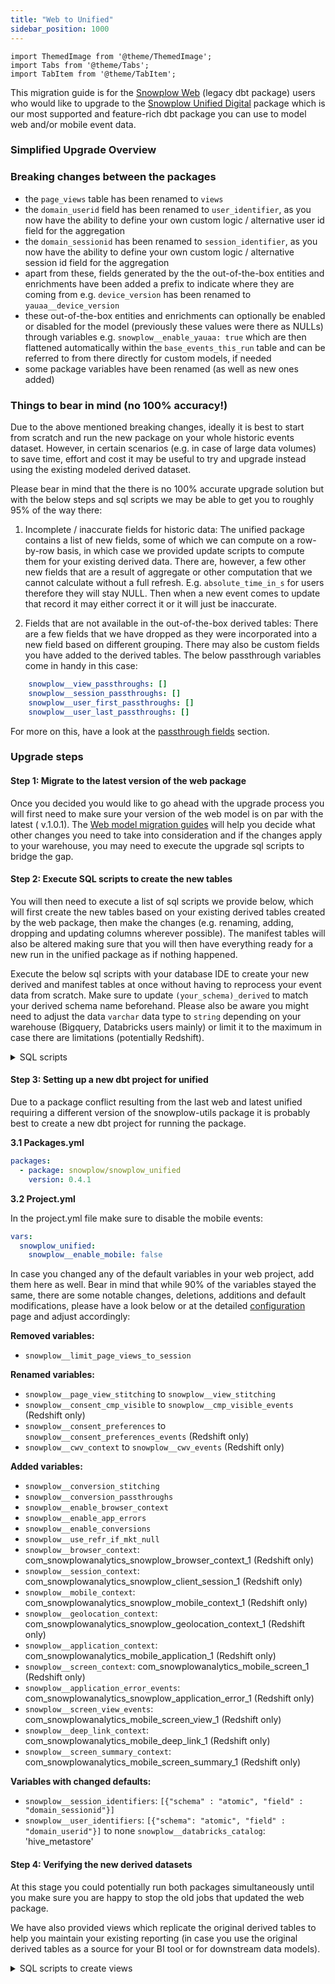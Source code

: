 ```yaml
---
title: "Web to Unified"
sidebar_position: 1000
---
```

```mdx-code-block
import ThemedImage from '@theme/ThemedImage';
import Tabs from '@theme/Tabs';
import TabItem from '@theme/TabItem';
```

This migration guide is for the [Snowplow Web](/docs/modeling-your-data/modeling-your-data-with-dbt/dbt-models/legacy/dbt-web-data-model/index.md) (legacy dbt package) users who would like to upgrade to the [Snowplow Unified Digital](/docs/modeling-your-data/modeling-your-data-with-dbt/dbt-models/dbt-unified-data-model/index.md) package which is our most supported and feature-rich dbt package you can use to model web and/or mobile event data.

### Simplified Upgrade Overview

<p align="center">
<ThemedImage
alt='Migration steps - part I'
sources={{
light: require('./images/migrate_1.png').default,
dark: require('./images/migrate_1.png').default
}}
/>
</p>

<p align="center">
<ThemedImage
alt='Migration steps - part II'
sources={{
light: require('./images/migrate_2.png').default,
dark: require('./images/migrate_2.png').default
}}
/>
</p>


### Breaking changes between the packages

- the `page_views` table has been renamed to `views`
- the `domain_userid` field has been renamed to `user_identifier`, as you now have the ability to define your own custom logic / alternative user id field for the aggregation
- the `domain_sessionid` has been renamed to `session_identifier`, as you now have  the ability to define your own custom logic / alternative session id field for the aggregation
- apart from these, fields generated by the the out-of-the-box entities and enrichments have been added a prefix to indicate where they are coming from e.g. `device_version` has been renamed to `yauaa__device_version`
- these out-of-the-box entities and enrichments can optionally be enabled or disabled for the model (previously these values were there as NULLs) through variables e.g. `snowplow__enable_yauaa: true` which are then flattened automatically within the `base_events_this_run` table and can be referred to from there directly for custom models, if needed
- some package variables have been renamed (as well as new ones added)

### Things to bear in mind (no 100% accuracy!)

Due to the above mentioned breaking changes, ideally it is best to start from scratch and run the new package on your whole historic events dataset. However, in certain scenarios (e.g. in case of large data volumes) to save time, effort and cost it may be useful to try and upgrade instead using the existing modeled derived dataset.

Please bear in mind that the there is no 100% accurate upgrade solution but with the below steps and sql scripts we may be able to get you to roughly 95% of the way there:

1. Incomplete / inaccurate fields for historic data:
The unified package contains a list of new fields, some of which we can compute on a row-by-row basis, in which case we provided update scripts to compute them for your existing derived data. There are, however, a few other new fields that are a result of aggregate or other computation that we cannot calculate without a full refresh. E.g. `absolute_time_in_s` for users therefore they will stay NULL. Then when a new event comes to update that record it may either correct it or it will just be inaccurate.

2. Fields that are not available in the out-of-the-box derived tables:
There are a few fields that we have dropped as they were incorporated into a new field based on different grouping. There may also be custom fields you have added to the derived tables. The below passthrough variables come in handy in this case:
```yml
    snowplow__view_passthroughs: []
    snowplow__session_passthroughs: []
    snowplow__user_first_passthroughs: []
    snowplow__user_last_passthroughs: []
```
For more on this, have a look at the [passthrough fields](/docs/modeling-your-data/modeling-your-data-with-dbt/package-features/passthrough-fields/index.md) section.


### Upgrade steps

#### Step 1: Migrate to the latest version of the web package

Once you decided you would like to go ahead with the upgrade process you will first need to make sure your version of the web model is on par with the latest ( v.1.0.1). The [Web model migration guides](/docs/modeling-your-data/modeling-your-data-with-dbt/migration-guides/web/index.md) will help you decide what other changes you need to take into consideration and if the changes apply to your warehouse, you may need to execute the upgrade sql scripts to bridge the gap.


#### Step 2: Execute SQL scripts to create the new tables

You will then need to execute a list of sql scripts we provide below, which will first create the new tables based on your existing derived tables created by the web package, then make the changes (e.g. renaming, adding, dropping and updating columns wherever possible). The manifest tables will also be altered making sure that you will then have everything ready for a new run in the unified package as if nothing happened.

Execute the below sql scripts with your database IDE to create your new derived and manifest tables at once without having to reprocess your event data from scratch. Make sure to update `(your_schema)_derived` to match your derived schema name beforehand. Please also be aware you might need to adjust the data `varchar` data type to `string` depending on your warehouse (Bigquery, Databricks users mainly) or limit it to the maximum in case there are limitations (potentially Redshift).


<details>
  <summary>SQL scripts</summary>

```sql
create table (your_schema)_derived.snowplow_unified_views as (select * from (your_schema)_derived.snowplow_web_page_views);
create table (your_schema)_derived.snowplow_unified_sessions as (select * from (your_schema)_derived.snowplow_web_sessions);
create table (your_schema)_derived.snowplow_unified_users as (select * from (your_schema)_derived.snowplow_web_users);
create table (your_schema)_snowplow_manifest.snowplow_unified_incremental_manifest as (select * from (your_schema)_snowplow_manifest.snowplow_web_incremental_manifest);
create table (your_schema)_snowplow_manifest.snowplow_unified_base_sessions_lifecycle_manifest as (select * from (your_schema)_snowplow_manifest.snowplow_web_base_sessions_lifecycle_manifest)

alter table (your_schema)_derived.snowplow_unified_views rename column domain_sessionid to session_identifier;
alter table (your_schema)_derived.snowplow_unified_views rename column domain_userid to user_identifier;
alter table (your_schema)_derived.snowplow_unified_views rename column original_domain_userid to device_identifier;
alter table (your_schema)_derived.snowplow_unified_views drop column original_domain_sessionid;
alter table (your_schema)_derived.snowplow_unified_views rename column agent_class to yauaa__agent_class;
alter table (your_schema)_derived.snowplow_unified_views rename column agent_name to yauaa__agent_name;
alter table (your_schema)_derived.snowplow_unified_views rename column agent_name_version to yauaa__agent_name_version;
alter table (your_schema)_derived.snowplow_unified_views rename column agent_name_version_major to yauaa__agent_name_version_major;
alter table (your_schema)_derived.snowplow_unified_views rename column agent_version to yauaa__agent_version;
alter table (your_schema)_derived.snowplow_unified_views rename column agent_version_major to yauaa__agent_version_major;
alter table (your_schema)_derived.snowplow_unified_views rename column category to iab__category;
alter table (your_schema)_derived.snowplow_unified_views drop column device_brand;
alter table (your_schema)_derived.snowplow_unified_views rename column device_class to yauaa__device_class;
alter table (your_schema)_derived.snowplow_unified_views rename column device_family to ua__device_family;
alter table (your_schema)_derived.snowplow_unified_views rename column device_name to yauaa__device_name;
alter table (your_schema)_derived.snowplow_unified_views rename column device_version to yauaa__device_version;
alter table (your_schema)_derived.snowplow_unified_views rename column domain_sessionidx to device_session_index;
alter table  (your_schema)_derived.snowplow_unified_views rename column layout_engine_class to yauaa__layout_engine_class;
alter table  (your_schema)_derived.snowplow_unified_views rename column layout_engine_name to yauaa__layout_engine_name;
alter table  (your_schema)_derived.snowplow_unified_views rename column layout_engine_name_version to yauaa__layout_engine_name_version;
alter table  (your_schema)_derived.snowplow_unified_views rename column layout_engine_name_version_major to yauaa__layout_engine_name_version_major;
alter table  (your_schema)_derived.snowplow_unified_views rename column layout_engine_version to yauaa__layout_engine_version;
alter table  (your_schema)_derived.snowplow_unified_views rename column layout_engine_version_major to yauaa__layout_engine_version_major;
alter table  (your_schema)_derived.snowplow_unified_views rename column operating_system_class to yauaa__operating_system_class;
alter table  (your_schema)_derived.snowplow_unified_views rename column operating_system_name to yauaa__operating_system_name;
alter table  (your_schema)_derived.snowplow_unified_views rename column operating_system_name_version to yauaa__operating_system_name_version;
alter table  (your_schema)_derived.snowplow_unified_views rename column operating_system_version to yauaa__operating_system_version;
alter table  (your_schema)_derived.snowplow_unified_views drop column os_family;
alter table  (your_schema)_derived.snowplow_unified_views rename column os_major to ua__os_major;
alter table  (your_schema)_derived.snowplow_unified_views rename column os_minor to ua__os_minor;
alter table  (your_schema)_derived.snowplow_unified_views rename column os_patch to ua__os_patch;
alter table  (your_schema)_derived.snowplow_unified_views rename column os_patch_minor to ua__os_patch_minor;
alter table  (your_schema)_derived.snowplow_unified_views rename column os_version to ua__os_version;
alter table  (your_schema)_derived.snowplow_unified_views rename column page_views_in_session to views_in_session;
alter table  (your_schema)_derived.snowplow_unified_views rename column page_view_id to view_id;
alter table  (your_schema)_derived.snowplow_unified_views rename column page_view_in_session_index to view_in_session_index;
alter table  (your_schema)_derived.snowplow_unified_views rename column primary_impact to iab__primary_impact;
alter table  (your_schema)_derived.snowplow_unified_views rename column reason to iab__reason;
alter table  (your_schema)_derived.snowplow_unified_views rename column spider_or_robot to iab__spider_or_robot;
alter table  (your_schema)_derived.snowplow_unified_views rename column useragent_family to ua__useragent_family;
alter table  (your_schema)_derived.snowplow_unified_views rename column useragent_major to ua__useragent_major;
alter table  (your_schema)_derived.snowplow_unified_views rename column useragent_minor to ua__useragent_minor;
alter table  (your_schema)_derived.snowplow_unified_views rename column useragent_patch to ua__useragent_patch;
alter table  (your_schema)_derived.snowplow_unified_views rename column useragent_version to ua__useragent_version;
alter table  (your_schema)_derived.snowplow_unified_views add column if not exists default_channel_group varchar(25);
alter table  (your_schema)_derived.snowplow_unified_views add column event_name varchar(1000);
update (your_schema)_derived.snowplow_unified_views
set event_name = 'page_view'
where 1=1;
alter table  (your_schema)_derived.snowplow_unified_views add column os_type varchar(16777216);
alter table  (your_schema)_derived.snowplow_unified_views add column os_version varchar(16777216);
alter table  (your_schema)_derived.snowplow_unified_views add column session__previous_session_id varchar(36);
alter table  (your_schema)_derived.snowplow_unified_views add column if not exists stitched_user_id varchar(16777216);

alter table (your_schema)_derived.snowplow_unified_sessions rename column domain_sessionid to session_identifier;
alter table (your_schema)_derived.snowplow_unified_sessions rename column domain_userid to user_identifier;
alter table (your_schema)_derived.snowplow_unified_sessions rename column original_domain_userid to device_identifier;
alter table (your_schema)_derived.snowplow_unified_sessions drop column original_domain_sessionid;
alter table (your_schema)_derived.snowplow_unified_sessions rename column agent_class to yauaa__agent_class;
alter table (your_schema)_derived.snowplow_unified_sessions rename column agent_name to yauaa__agent_name;
alter table (your_schema)_derived.snowplow_unified_sessions rename column agent_name_version to yauaa__agent_name_version;
alter table (your_schema)_derived.snowplow_unified_sessions rename column agent_name_version_major to yauaa__agent_name_version_major;
alter table (your_schema)_derived.snowplow_unified_sessions rename column agent_version to yauaa__agent_version;
alter table (your_schema)_derived.snowplow_unified_sessions rename column agent_version_major to yauaa__agent_version_major;
alter table (your_schema)_derived.snowplow_unified_sessions rename column br_lang to first_br_lang;
alter table (your_schema)_derived.snowplow_unified_sessions rename column br_lang_name to first_br_lang_name;
alter table (your_schema)_derived.snowplow_unified_sessions rename column category to iab__category;
alter table (your_schema)_derived.snowplow_unified_sessions drop column device_brand;
alter table (your_schema)_derived.snowplow_unified_sessions rename column device_class to yauaa__device_class;
alter table (your_schema)_derived.snowplow_unified_sessions rename column device_family to ua__device_family;
alter table (your_schema)_derived.snowplow_unified_sessions rename column device_name to yauaa__device_name;
alter table (your_schema)_derived.snowplow_unified_sessions rename column device_version to yauaa__device_version;
alter table (your_schema)_derived.snowplow_unified_sessions rename column domain_sessionidx to device_session_index;
alter table (your_schema)_derived.snowplow_unified_sessions rename column geo_city to first_geo_city;
alter table (your_schema)_derived.snowplow_unified_sessions rename column geo_continent to first_geo_continent;
alter table (your_schema)_derived.snowplow_unified_sessions rename column geo_country to first_geo_country;
alter table (your_schema)_derived.snowplow_unified_sessions rename column geo_country_name to first_geo_country_name;
alter table (your_schema)_derived.snowplow_unified_sessions drop column geo_region;
alter table (your_schema)_derived.snowplow_unified_sessions rename column geo_region_name to first_geo_region_name;
alter table (your_schema)_derived.snowplow_unified_sessions rename column layout_engine_class to yauaa__layout_engine_class;
alter table (your_schema)_derived.snowplow_unified_sessions rename column layout_engine_name to yauaa__layout_engine_name;
alter table (your_schema)_derived.snowplow_unified_sessions rename column layout_engine_name_version to yauaa__layout_engine_name_version;
alter table (your_schema)_derived.snowplow_unified_sessions rename column layout_engine_name_version_major to yauaa__layout_engine_name_version_major;
alter table (your_schema)_derived.snowplow_unified_sessions rename column layout_engine_version to yauaa__layout_engine_version;
alter table (your_schema)_derived.snowplow_unified_sessions rename column layout_engine_version_major to yauaa__layout_engine_version_major;
alter table (your_schema)_derived.snowplow_unified_sessions rename column operating_system_class to yauaa__operating_system_class;
alter table (your_schema)_derived.snowplow_unified_sessions rename column operating_system_name to yauaa__operating_system_name;
alter table (your_schema)_derived.snowplow_unified_sessions rename column operating_system_name_version to yauaa__operating_system_name_version;
alter table (your_schema)_derived.snowplow_unified_sessions rename column operating_system_version to yauaa__operating_system_version;
alter table (your_schema)_derived.snowplow_unified_sessions drop column os_family;
alter table (your_schema)_derived.snowplow_unified_sessions rename column os_major to ua__os_major;
alter table (your_schema)_derived.snowplow_unified_sessions rename column os_minor to ua__os_minor;
alter table (your_schema)_derived.snowplow_unified_sessions rename column os_patch to ua__os_patch;
alter table (your_schema)_derived.snowplow_unified_sessions rename column os_patch_minor to ua__os_patch_minor;
alter table (your_schema)_derived.snowplow_unified_sessions rename column page_views to views;
alter table (your_schema)_derived.snowplow_unified_sessions rename column primary_impact to iab__primary_impact;
alter table (your_schema)_derived.snowplow_unified_sessions rename column reason to iab__reason;
alter table (your_schema)_derived.snowplow_unified_sessions rename column referrer to page_referrer;
alter table (your_schema)_derived.snowplow_unified_sessions rename column spider_or_robot to iab__spider_or_robot;
alter table (your_schema)_derived.snowplow_unified_sessions rename column useragent_family to ua__useragent_family;
alter table (your_schema)_derived.snowplow_unified_sessions rename column useragent_major to ua__useragent_major;
alter table (your_schema)_derived.snowplow_unified_sessions rename column useragent_minor to ua__useragent_minor;
alter table (your_schema)_derived.snowplow_unified_sessions rename column useragent_patch to ua__useragent_patch;
alter table (your_schema)_derived.snowplow_unified_sessions rename column useragent_version to ua__useragent_version;
alter table (your_schema)_derived.snowplow_unified_sessions add column os_type varchar(16777216);
alter table (your_schema)_derived.snowplow_unified_sessions add column session_duration_s number(18,0);
alter table (your_schema)_derived.snowplow_unified_sessions add column session__previous_session_id varchar(36);
alter table (your_schema)_derived.snowplow_unified_sessions add column first_event_name varchar(1000);
alter table (your_schema)_derived.snowplow_unified_sessions add column last_event_name varchar(1000);
alter table  (your_schema)_derived.snowplow_unified_sessions add column if not exists stitched_user_id varchar(16777216);

alter table (your_schema)_derived.snowplow_unified_users rename column domain_userid to user_identifier;
alter table (your_schema)_derived.snowplow_unified_users drop column original_domain_userid;
alter table (your_schema)_derived.snowplow_unified_users rename column page_views to views;
alter table (your_schema)_derived.snowplow_unified_users rename column referrer to page_referrer;
alter table (your_schema)_derived.snowplow_unified_users add column on_mobile boolean;
update (your_schema)_derived.snowplow_unified_users
set on_mobile = false
where 1=1;
alter table (your_schema)_derived.snowplow_unified_users add column on_web boolean;
update (your_schema)_derived.snowplow_unified_users
set on_web = true
where 1=1;
alter table (your_schema)_derived.snowplow_unified_users add column screen_names_viewed number(30,0);
alter table (your_schema)_derived.snowplow_unified_users add column sessions_duration_s number(30,0);
alter table (your_schema)_derived.snowplow_unified_users add column active_days number(18,0);
alter table (your_schema)_derived.snowplow_unified_users add column last_platform varchar(255);
update (your_schema)_derived.snowplow_unified_users
set last_platform = 'web'
where 1=1;
alter table (your_schema)_derived.snowplow_unified_users add column last_screen_resolution varchar(16777216);
alter table (your_schema)_derived.snowplow_unified_users add column last_os_type varchar(16777216);
alter table (your_schema)_derived.snowplow_unified_users add column last_os_version varchar(16777216);
alter table (your_schema)_derived.snowplow_unified_users add column first_platform varchar(255);
update (your_schema)_derived.snowplow_unified_users
set first_platform = 'web'
where 1=1;
alter table (your_schema)_derived.snowplow_unified_users add column geo_latitude float;
alter table (your_schema)_derived.snowplow_unified_users add column geo_longitude float;
alter table (your_schema)_derived.snowplow_unified_users add column geo_timezone varchar(64);
alter table (your_schema)_derived.snowplow_unified_users add column geo_zipcode varchar(15);
alter table  (your_schema)_derived.snowplow_unified_users add column if not exists stitched_user_id varchar(16777216);

update (your_schema)_snowplow_manifest.snowplow_unified_incremental_manifest
set model = replace(model, 'snowplow_web', 'snowplow_unified')
where 1=1;

update (your_schema)_snowplow_manifest.snowplow_unified_incremental_manifest
set model = case when model = 'snowplow_unified_page_views_this_run' then 'snowplow_unified_views_this_run'
when model = 'snowplow_unified_page_views' then 'snowplow_unified_views' else model end
where 1=1;

```
</details>

#### Step 3: Setting up a new dbt project for unified

Due to a package conflict resulting from the last web and latest unified requiring a different version of the snowplow-utils package it is probably best to create a new dbt project for running the package.

**3.1 Packages.yml**

```yml
packages:
  - package: snowplow/snowplow_unified
    version: 0.4.1
```

**3.2 Project.yml**

In the project.yml file make sure to disable the mobile events:

```yml
vars:
  snowplow_unified:
    snowplow__enable_mobile: false
```

In case you changed any of the default variables in your web project, add them here as well. Bear in mind that while 90% of the variables stayed the same, there are some notable changes, deletions, additions and default modifications, please have a look below or at the detailed [configuration](/docs/modeling-your-data/modeling-your-data-with-dbt/dbt-configuration/index.md) page and adjust accordingly:

**Removed variables:**
- `snowplow__limit_page_views_to_session`

**Renamed variables:**
- `snowplow__page_view_stitching` to `snowplow__view_stitching`
- `snowplow__consent_cmp_visible` to `snowplow__cmp_visible_events` (Redshift only)
- `snowplow__consent_preferences` to `snowplow__consent_preferences_events` (Redshift only)
- `snowplow__cwv_context` to `snowplow__cwv_events` (Redshift only)

**Added variables:**
- `snowplow__conversion_stitching`
- `snowplow__conversion_passthroughs`
- `snowplow__enable_browser_context`
- `snowplow__enable_app_errors`
- `snowplow__enable_conversions`
- `snowplow__use_refr_if_mkt_null`
- `snowplow__browser_context`: com_snowplowanalytics_snowplow_browser_context_1 (Redshift only)
- `snowplow__session_context`: com_snowplowanalytics_snowplow_client_session_1 (Redshift only)
- `snowplow__mobile_context`: com_snowplowanalytics_snowplow_mobile_context_1 (Redshift only)
- `snowplow__geolocation_context`: com_snowplowanalytics_snowplow_geolocation_context_1 (Redshift only)
- `snowplow__application_context`: com_snowplowanalytics_mobile_application_1 (Redshift only)
- `snowplow__screen_context`: com_snowplowanalytics_mobile_screen_1 (Redshift only)
- `snowplow__application_error_events`: com_snowplowanalytics_snowplow_application_error_1 (Redshift only)
- `snowplow__screen_view_events`: com_snowplowanalytics_mobile_screen_view_1 (Redshift only)
- `snowplow__deep_link_context`: com_snowplowanalytics_mobile_deep_link_1 (Redshift only)
- `snowplow__screen_summary_context`: com_snowplowanalytics_mobile_screen_summary_1 (Redshift only)

**Variables with changed defaults:**
- `snowplow__session_identifiers`: `[{"schema" : "atomic", "field" : "domain_sessionid"}]`
- `snowplow__user_identifiers`: `[{"schema": "atomic", "field" : "domain_userid"}]`
to none
`snowplow__databricks_catalog`: 'hive_metastore'


#### Step 4: Verifying the new derived datasets

At this stage you could potentially run both packages simultaneously until you make sure you are happy to stop the old jobs that updated the web package.

We have also provided views which replicate the original derived tables to help you maintain your existing reporting (in case you use the original derived tables as a source for your BI tool or for downstream data models).

<details>
  <summary>SQL scripts to create views</summary>

```sql
create view (your_schema)_derived.mock_snowplow_web_page_views as (
  select
    view_id as page_view_id,
    event_id,
    app_id,
    platform,
    user_id,
    user_identifier as domain_userid,
    device_identifier as original_domain_userid,
    stitched_user_id,
    network_userid,
    session_identifier as domain_sessionid,
    null as original_domain_sessionid,
    device_session_index as domain_sessionidx,
    view_in_session_index as page_view_in_session_index,
    views_in_session as page_views_in_session,
    dvce_created_tstamp,
    collector_tstamp,
    derived_tstamp,
    start_tstamp,
    end_tstamp,
    model_tstamp,
    engaged_time_in_s,
    absolute_time_in_s,
    horizontal_pixels_scrolled,
    vertical_pixels_scrolled,
    horizontal_percentage_scrolled,
    vertical_percentage_scrolled,
    doc_width,
    doc_height,
    content_group,
    page_title,
    page_url,
    page_urlscheme,
    page_urlhost,
    page_urlpath,
    page_urlquery,
    page_urlfragment,
    mkt_medium,
    mkt_source,
    mkt_term,
    mkt_content,
    mkt_campaign,
    mkt_clickid,
    mkt_network,
    default_channel_group,
    page_referrer,
    refr_urlscheme,
    refr_urlhost,
    refr_urlpath,
    refr_urlquery,
    refr_urlfragment,
    refr_medium,
    refr_source,
    refr_term,
    geo_country,
    geo_region,
    geo_region_name,
    geo_city,
    geo_zipcode,
    geo_latitude,
    geo_longitude,
    geo_timezone,
    user_ipaddress,
    useragent,
    br_lang,
    br_viewwidth,
    br_viewheight,
    br_colordepth,
    br_renderengine,
    os_timezone,
    iab__category as category,
    iab__primary_impact as primary_impact,
    iab__reason as reason,
    iab__spider_or_robot as spider_or_robot,
    ua__useragent_family as useragent_family,
    ua__useragent_major as useragent_major,
    ua__useragent_minor as useragent_minor,
    ua__useragent_patch as useragent_patch,
    ua__useragent_version as useragent_version,
    ua__os_family as  os_family,
    ua__os_major as os_major,
    ua__os_minor as os_minor,
    ua__os_patch as os_patch,
    ua__os_patch_minor as os_patch_minor,
    ua__os_version as os_version,
    ua__device_family as device_family,
    yauaa__device_class as device_class,
    case
        when device_class = 'Desktop' then 'Desktop'
        when device_class = 'Phone' then 'Mobile'
        when device_class = 'Tablet' then 'Tablet'
        else 'Other'
    end as device_category,
    screen_resolution,
    yauaa__agent_class as agent_class,
    yauaa__agent_name as agent_name,
    yauaa__agent_name_version as agent_name_version,
    yauaa__agent_name_version_major as agent_name_version_major,
    yauaa__agent_version as agent_version,
    yauaa__agent_version_major as agent_version_major,
    yauaa__device_brand as device_brand,
    yauaa__device_name as device_name,
    yauaa__device_version as device_version,
    yauaa__layout_engine_class as layout_engine_class,
    yauaa__layout_engine_name as layout_engine_name,
    yauaa__layout_engine_name_version as layout_engine_name_version,
    yauaa__layout_engine_name_version_major as layout_engine_name_version_major,
    yauaa__layout_engine_version as layout_engine_version,
    yauaa__layout_engine_version_major as layout_engine_version_major,
    yauaa__operating_system_class as operating_system_class,
    yauaa__operating_system_name as operating_system_name,
    yauaa__operating_system_name_version as operating_system_name_version,
    yauaa__operating_system_version as operating_system_version,
  from (your_schema)_derived.snowplow_unified_views
);

create view (your_schema)_derived.mock_snowplow_web_sessions as (
  select
    app_id,
    platform,
    session_identifier as domain_sessionid,
    null as original_domain_sessionid,
    device_session_index as domain_sessionidx,
    start_tstamp,
    end_tstamp,
    model_tstamp,
    user_id,
    user_identifier as domain_userid,
    device_identifier as original_domain_userid,
    stitched_user_id,
    network_userid,
    views as page_views,
    engaged_time_in_s,
    total_events,
    is_engaged,
    absolute_time_in_s,
    first_page_title,
    first_page_url,
    first_page_urlscheme,
    first_page_urlhost,
    first_page_urlpath,
    first_page_urlquery,
    first_page_urlfragment,
    last_page_title,
    last_page_url,
    last_page_urlscheme,
    last_page_urlhost,
    last_page_urlpath,
    last_page_urlquery,
    last_page_urlfragment,
    page_referrer as referrer,
    refr_urlscheme,
    refr_urlhost,
    refr_urlpath,
    refr_urlquery,
    refr_urlfragment,
    refr_medium,
    refr_source,
    refr_term,
    mkt_medium,
    mkt_source,
    mkt_term,
    mkt_content,
    mkt_campaign,
    mkt_clickid,
    mkt_network,
    mkt_source_platform,
    default_channel_group,
    first_geo_country as geo_country,
    null as geo_region,
    first_geo_region_name as geo_region_name,
    first_geo_city as geo_city,
    geo_zipcode,
    geo_latitude,
    geo_longitude,
    geo_timezone,
    first_geo_country_name as geo_country_name,
    first_geo_continent as geo_continent,
    last_geo_country,
    last_geo_region_name,
    last_geo_city,
    last_geo_country_name,
    last_geo_continent,
    user_ipaddress,
    useragent,
    br_renderengine,
    first_br_lang as br_lang,
    first_br_lang_name as br_lang_name,
    last_br_lang,
    last_br_lang_name,
    os_timezone,
    iab__category as category,
    iab__primary_impact as primary_impact,
    iab__reason as reason,
    iab__spider_or_robot as spider_or_robot,
    ua__useragent_family as useragent_family,
    ua__useragent_major as useragent_major,
    ua__useragent_minor as useragent_minor,
    ua__useragent_patch as useragent_patch,
    ua__useragent_version as useragent_version,
    null as  os_family,
    ua__os_major as os_major,
    ua__os_minor as os_minor,
    ua__os_patch as os_patch,
    ua__os_patch as os_patch_minor,
    os_version,
    ua__device_family as device_family,
    yauaa__device_class as device_class,
    device_category,
    screen_resolution,
    yauaa__agent_class as agent_class,
    yauaa__agent_name as agent_name,
    yauaa__agent_name_version as agent_name_version,
    yauaa__agent_name_version_major as agent_name_version_major,
    yauaa__agent_version as agent_version,
    yauaa__agent_version_major as agent_version_major,
    null as device_brand,
    yauaa__device_name as device_name,
    yauaa__device_version as device_version,
    yauaa__layout_engine_class as layout_engine_class,
    yauaa__layout_engine_name as layout_engine_name,
    yauaa__layout_engine_name_version as layout_engine_name_version,
    yauaa__layout_engine_name_version_major as layout_engine_name_version_major,
    yauaa__layout_engine_version as layout_engine_version,
    yauaa__layout_engine_version_major as layout_engine_version_major,
    yauaa__operating_system_class as operating_system_class,
    yauaa__operating_system_name as operating_system_name,
    yauaa__operating_system_name_version as operating_system_name_version,
    yauaa__operating_system_version as operating_system_version
  from (your_schema)_derived.snowplow_unified_sessions
);

create view (your_schema)_derived.mock_snowplow_web_users as (
  select
    user_id,
    user_identifier as domain_userid,
    null as original_domain_userid,
    network_userid,
    start_tstamp,
    end_tstamp,
    model_tstamp,
    views as pageviews,
    sessions,
    engaged_time_in_s,
    first_page_title,
    first_page_url,
    first_page_urlscheme,
    first_page_urlhost,
    first_page_urlpath,
    first_page_urlquery,
    first_page_urlfragment,
    first_geo_country,
    first_geo_country_name,
    first_geo_continent,
    first_geo_city,
    first_geo_region_name,
    first_br_lang,
    first_br_lang_name,
    last_geo_country,
    last_geo_country_name,
    last_geo_continent,
    last_geo_city,
    last_geo_region_name,
    last_br_lang,
    last_br_lang_name,
    last_page_title,
    last_page_url,
    last_page_urlscheme,
    last_page_urlhost,
    last_page_urlpath,
    last_page_urlquery,
    last_page_urlfragment,
    page_referrer as referrer,
    refr_urlscheme,
    refr_urlhost,
    refr_urlpath,
    refr_urlquery,
    refr_urlfragment,
    refr_medium,
    refr_source,
    refr_term,
    mkt_medium,
    mkt_source,
    mkt_term,
    mkt_content,
    mkt_campaign,
    mkt_clickid,
    mkt_network,
    mkt_source_platform,
    default_channel_group
    from (your_schema)_derived.snowplow_unified_users
);
```
</details>
